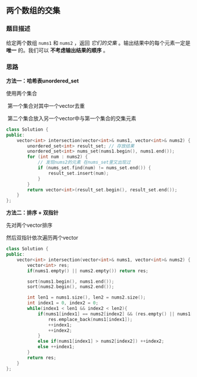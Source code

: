 ## 两个数组的交集

### 题目描述

给定两个数组 `nums1` 和 `nums2` ，返回 *它们的交集* 。输出结果中的每个元素一定是 **唯一** 的。我们可以 **不考虑输出结果的顺序** 。

### 思路

**方法一：哈希表unordered_set**

使用两个集合

​	第一个集合对其中一个vector去重

​	第二个集合放入另一个vector中与第一个集合的交集元素

```C++
class Solution {
public:
    vector<int> intersection(vector<int>& nums1, vector<int>& nums2) {
        unordered_set<int> result_set; // 存放结果
        unordered_set<int> nums_set(nums1.begin(), nums1.end());
        for (int num : nums2) {
            // 发现nums2的元素 在nums_set里又出现过
            if (nums_set.find(num) != nums_set.end()) {
                result_set.insert(num);
            }
        }
        return vector<int>(result_set.begin(), result_set.end());
    }
};
```

**方法二：排序 + 双指针**

先对两个vector排序

然后双指针依次遍历两个vector

```C++
class Solution {
public:
    vector<int> intersection(vector<int>& nums1, vector<int>& nums2) {
        vector<int> res;
        if(nums1.empty() || nums2.empty()) return res;

        sort(nums1.begin(), nums1.end());
        sort(nums2.begin(), nums2.end());

        int len1 = nums1.size(), len2 = nums2.size();
        int index1 = 0, index2 = 0;
        while(index1 < len1 && index2 < len2){
            if(nums1[index1] == nums2[index2] && (res.empty() || nums1[index1] != res.back())){
                res.emplace_back(nums1[index1]);
                ++index1;
                ++index2;
            }
            else if(nums1[index1] > nums2[index2]) ++index2;
            else ++index1;
        }
        return res;
    }
};
```


